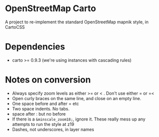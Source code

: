 # OpenStreetMap Carto

A project to re-implement the standard OpenStreetMap mapnik style, in CartoCSS

# Dependencies

* carto >= 0.9.3 (we're using instances with cascading rules)

# Notes on conversion

* Always specify zoom levels as either >= or < . Don't use either = or =<
* Open curly braces on the same line, and close on an empty line.
* One space before and after =  etc
* Two space indents. No tabs.
* space after : but no before
* If there is a `&minscale_zoom18;`, ignore it. These really mess up any attempts to run the style at z19
* Dashes, not underscores, in layer names